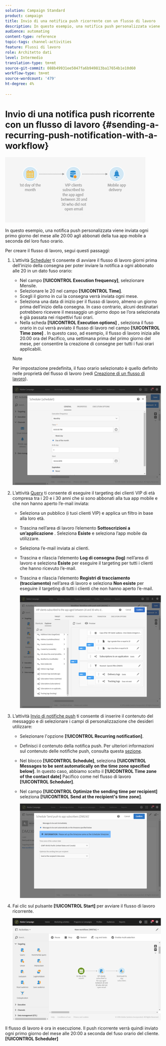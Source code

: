```yaml
---
solution: Campaign Standard
product: campaign
title: Invio di una notifica push ricorrente con un flusso di lavoro
description: In questo esempio, una notifica push personalizzata viene inviata ogni primo giorno del mese alle 20:00 agli abbonati della tua app mobile a seconda del loro fuso orario.
audience: automating
content-type: reference
topic-tags: channel-activities
feature: Flussi di lavoro
role: Architetto dati
level: Intermedio
translation-type: tm+mt
source-git-commit: 088b49931ee5047fa6b949813ba17654b1e10d60
workflow-type: tm+mt
source-wordcount: '479'
ht-degree: 4%

---
```



# Invio di una notifica push ricorrente con un flusso di lavoro {#sending-a-recurring-push-notification-with-a-workflow}

![](assets/wkf_push_example_1.png)

In questo esempio, una notifica push personalizzata viene inviata ogni primo giorno del mese alle 20:00 agli abbonati della tua app mobile a seconda del loro fuso orario.

Per creare il flusso di lavoro, segui questi passaggi:

1. L’attività [Scheduler](../../automating/using/scheduler.md) ti consente di avviare il flusso di lavoro giorni prima dell’inizio della consegna per poter inviare la notifica a ogni abbonato alle 20 in un dato fuso orario:

   * Nel campo **[!UICONTROL Execution frequency]**, selezionare Mensile.
   * Selezionare le 20 nel campo **[!UICONTROL Time]**.
   * Scegli il giorno in cui la consegna verrà inviata ogni mese.
   * Seleziona una data di inizio per il flusso di lavoro, almeno un giorno prima dell’inizio della consegna. In caso contrario, alcuni destinatari potrebbero ricevere il messaggio un giorno dopo se l’ora selezionata è già passata nei rispettivi fusi orari.
   * Nella scheda **[!UICONTROL Execution options]** , seleziona il fuso orario in cui verrà avviato il flusso di lavoro nel campo **[!UICONTROL Time zone]** . In questo caso, ad esempio, il flusso di lavoro inizia alle 20.00 ora del Pacifico, una settimana prima del primo giorno del mese, per consentire la creazione di consegne per tutti i fusi orari applicabili.

   >[!NOTE]
   >
   >Per impostazione predefinita, il fuso orario selezionato è quello definito nelle proprietà del flusso di lavoro (vedi [Creazione di un flusso di lavoro](../../automating/using/building-a-workflow.md)).

   ![](assets/wkf_push_example_5.png)

1. L’attività [Query](../../automating/using/query.md) ti consente di eseguire il targeting dei clienti VIP di età compresa tra i 20 e i 30 anni che si sono abbonati alla tua app mobile e che non hanno aperto l’e-mail inviata:

   * Seleziona un pubblico (i tuoi clienti VIP) e applica un filtro in base alla loro età.
   * Trascina nell’area di lavoro l’elemento **Sottoscrizioni a un’applicazione** . Seleziona **Esiste** e seleziona l’app mobile da utilizzare.
   * Seleziona l’e-mail inviata ai clienti.
   * Trascina e rilascia l’elemento **Log di consegna (log)** nell’area di lavoro e seleziona **Esiste** per eseguire il targeting per tutti i clienti che hanno ricevuto l’e-mail.
   * Trascina e rilascia l’elemento **Registri di tracciamento (tracciamento)** nell’area di lavoro e seleziona **Non esiste** per eseguire il targeting di tutti i clienti che non hanno aperto l’e-mail.

      ![](assets/wkf_push_example_2.png)

1. L’attività [Invio di notifiche push](../../automating/using/push-notification-delivery.md) ti consente di inserire il contenuto del messaggio e di selezionare i campi di personalizzazione che desideri utilizzare:

   * Selezionare l&#39;opzione **[!UICONTROL Recurring notification]**.
   * Definisci il contenuto della notifica push. Per ulteriori informazioni sul contenuto delle notifiche push, consulta questa [sezione](../../channels/using/preparing-and-sending-a-push-notification.md).
   * Nel blocco **[!UICONTROL Schedule]**, seleziona **[!UICONTROL Messages to be sent automatically on the time zone specified below]**. In questo caso, abbiamo scelto il **[!UICONTROL Time zone of the contact date]** Pacifico come nel flusso di lavoro **[!UICONTROL Scheduler]**.
   * Nel campo **[!UICONTROL Optimize the sending time per recipient]** seleziona **[!UICONTROL Send at the recipient's time zone]**.

      ![](assets/wkf_push_example_4.png)

1. Fai clic sul pulsante **[!UICONTROL Start]** per avviare il flusso di lavoro ricorrente.

   ![](assets/wkf_push_example_3.png)

Il flusso di lavoro è ora in esecuzione. Il push ricorrente verrà quindi inviato ogni primo giorno del mese alle 20:00 a seconda del fuso orario del cliente.**[!UICONTROL Scheduler]**
